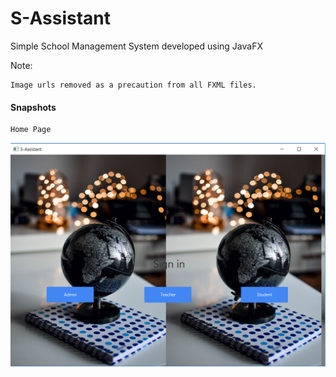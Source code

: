 # S-Assistant
Simple School Management System developed using JavaFX

Note:
```
Image urls removed as a precaution from all FXML files.
```

#### Snapshots

``` 
Home Page
```
![alt text](https://github.com/SparkXV/S-Assistant/blob/master/snapshots/Screenshot%20(175).png)


